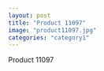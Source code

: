 ```yaml
---
layout: post
title: "Product 11097"
image: "product11097.jpg"
categories: "category1"
---
```

Product 11097
